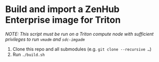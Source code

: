 # Build and import a ZenHub Enterprise image for Triton

*NOTE: This script must be run on a Triton compute node with sufficient
privileges to run `vmadm` and `sdc-imgadm`*

1. Clone this repo and all submodules (e.g. `git clone --recursive …`)
1. Run `./build.sh`

